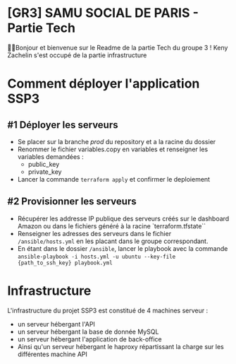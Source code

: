 # [GR3] SAMU SOCIAL DE PARIS - Partie Tech

👋🏼Bonjour et bienvenue sur le Readme de la partie Tech du groupe 3 ! 
Keny Zachelin s'est occupé de la partie infrastructure

# Comment déployer l'application SSP3

## #1 Déployer les serveurs

- Se placer sur la branche <em>prod</em> du repository et a la racine du dossier
- Renommer le fichier variables.copy en variables et renseigner les variables demandées :
    * public_key
    * private_key
- Lancer la commande `terraform apply` et confirmer le deploiement

## #2 Provisionner les serveurs
- Récupérer les addresse IP publique des serveurs créés sur le dashboard Amazon ou dans le fichiers généré à la racine `terraform.tfstate``
- Renseigner les adresses des serveurs dans le fichier `/ansible/hosts.yml` en les placant dans le groupe correspondant.
- En étant dans le dossier `/ansible`, lancer le playbook avec la commande ``ansible-playbook -i hosts.yml -u ubuntu --key-file {path_to_ssh_key} playbook.yml``

# Infrastructure

L'infrastructure du projet SSP3 est constitué de 4 machines serveur :
- un serveur hébergant l'API
- un serveur hébergant la base de donnée MySQL
- un serveur hébergant l'application de back-office
- Ainsi qu'un serveur hébergant le haproxy répartissant la charge sur les différentes machine API







